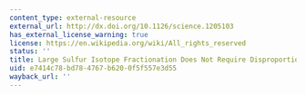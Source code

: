 ```yaml
---
content_type: external-resource
external_url: http://dx.doi.org/10.1126/science.1205103
has_external_license_warning: true
license: https://en.wikipedia.org/wiki/All_rights_reserved
status: ''
title: Large Sulfur Isotope Fractionation Does Not Require Disproportionation
uid: e7414c78-bd78-4767-b620-0f5f557e3d55
wayback_url: ''
---
```

